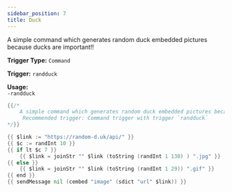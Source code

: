 ```yaml
---
sidebar_position: 7
title: Duck
---
```


A simple command which generates random duck embedded pictures because ducks are important!!

**Trigger Type:** `Command`

**Trigger:** `randduck`

**Usage:**  
`-randduck`

```go
{{/* 
	A simple command which generates random duck embedded pictures because ducks are important!! 
     Recommended trigger: Command trigger with trigger `randduck`
*/}}

{{ $link := "https://random-d.uk/api/" }}
{{ $c := randInt 10 }}
{{ if lt $c 7 }}
	{{ $link = joinStr "" $link (toString (randInt 1 130) ) ".jpg" }}
{{ else }}
	{{ $link = joinStr "" $link (toString (randInt 1 29)) ".gif" }}
{{ end }}
{{ sendMessage nil (cembed "image" (sdict "url" $link)) }}
```